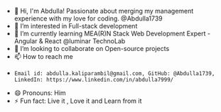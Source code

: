 
- 👋 Hi, I'm Abdulla! Passionate about merging my management experience with my love for coding. @Abdulla1739
- 👀 I’m interested in Full-stack development
- 🌱 I’m currently learning MEA(R)N Stack Web Development Expert - Angular & React @luminar TechnoLab
- 💞️ I’m looking to collaborate on Open-source projects
- 📫 How to reach me
-     Email id: abdulla.kaliparambil@gmail.com, GitHub: @Abdulla1739, LinkedIn: https://www.linkedin.com/in/abdulla7999/ 
- 😄 Pronouns: Him
- ⚡ Fun fact: Live it , Love it and Learn from it

<!---
Abdulla1739/Abdulla1739 is a ✨ special ✨ repository because its `README.md` (this file) appears on your GitHub profile.
You can click the Preview link to take a look at your changes.
--->
